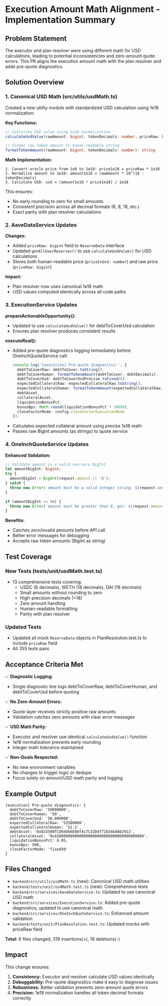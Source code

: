 # Execution Amount Math Alignment - Implementation Summary

## Problem Statement

The executor and plan resolver were using different math for USD calculations, leading to potential inconsistencies and zero-amount quote errors. This PR aligns the execution amount math with the plan resolver and adds pre-quote diagnostics.

## Solution Overview

### 1. Canonical USD Math (src/utils/usdMath.ts)

Created a new utility module with standardized USD calculation using 1e18 normalization:

**Key Functions:**
```typescript
// Calculate USD value using 1e18 normalization
calculateUsdValue(rawAmount: bigint, tokenDecimals: number, priceRaw: bigint): number

// Format raw token amount to human-readable string
formatTokenAmount(rawAmount: bigint, tokenDecimals: number): string
```

**Math Implementation:**
```
1. Convert oracle price from 1e8 to 1e18: price1e18 = priceRaw * 1e10
2. Normalize amount to 1e18: amount1e18 = rawAmount * 10^(18 - tokenDecimals)
3. Calculate USD: usd = (amount1e18 * price1e18) / 1e18
```

This ensures:
- No early rounding to zero for small amounts
- Consistent precision across all decimal formats (6, 8, 18, etc.)
- Exact parity with plan resolver calculations

### 2. AaveDataService Updates

**Changes:**
- Added `priceRaw: bigint` field to `ReserveData` interface
- Updated `getAllUserReserves()` to use `calculateUsdValue()` for USD calculations
- Stores both human-readable price (`priceInUsd: number`) and raw price (`priceRaw: bigint`)

**Impact:**
- Plan resolver now uses canonical 1e18 math
- USD values computed identically across all code paths

### 3. ExecutionService Updates

**prepareActionableOpportunity():**
- Updated to use `calculateUsdValue()` for debtToCoverUsd calculation
- Ensures plan resolver produces consistent results

**executeReal():**
- Added pre-quote diagnostics logging immediately before OneInchQuoteService call:
  ```typescript
  console.log('[execution] Pre-quote diagnostics:', {
    debtToCoverRaw: debtToCover.toString(),
    debtToCoverHuman: formatTokenAmount(debtToCover, debtDecimals),
    debtToCoverUsd: debtToCoverUsdPrecise.toFixed(6),
    expectedCollateralRaw: expectedCollateralRaw.toString(),
    expectedCollateralHuman: formatTokenAmount(expectedCollateralRaw, collateralDecimals),
    debtAsset,
    collateralAsset,
    liquidationBonusPct,
    bonusBps: Math.round(liquidationBonusPct * 10000),
    closeFactorMode: config.closeFactorExecutionMode
  });
  ```
- Calculates expected collateral amount using precise 1e18 math
- Passes raw BigInt amounts (as strings) to quote service

### 4. OneInchQuoteService Updates

**Enhanced Validation:**
```typescript
// Validate amount is a valid non-zero BigInt
let amountBigInt: bigint;
try {
  amountBigInt = BigInt(request.amount || '0');
} catch {
  throw new Error(`amount must be a valid integer string: ${request.amount}`);
}

if (amountBigInt <= 0n) {
  throw new Error(`amount must be greater than 0, got: ${request.amount}`);
}
```

**Benefits:**
- Catches zero/invalid amounts before API call
- Better error messages for debugging
- Accepts raw token amounts (BigInt as string)

## Test Coverage

### New Tests (tests/unit/usdMath.test.ts)
- 13 comprehensive tests covering:
  - USDC (6 decimals), WETH (18 decimals), DAI (18 decimals)
  - Small amounts without rounding to zero
  - High-precision decimals (>18)
  - Zero amount handling
  - Human-readable formatting
  - Parity with plan resolver

### Updated Tests
- Updated all mock `ReserveData` objects in PlanResolution.test.ts to include `priceRaw` field
- All 355 tests pass

## Acceptance Criteria Met

✅ **Diagnostic Logging:**
- Single diagnostic line logs debtToCoverRaw, debtToCoverHuman, and debtToCoverUsd before quoting

✅ **No Zero-Amount Errors:**
- Quote layer receives strictly positive raw amounts
- Validation catches zero amounts with clear error messages

✅ **USD Math Parity:**
- Executor and resolver use identical `calculateUsdValue()` function
- 1e18 normalization prevents early rounding
- Integer math tolerance maintained

✅ **Non-Goals Respected:**
- No new environment variables
- No changes to trigger logic or dedupe
- Focus solely on amount/USD math parity and logging

## Example Output

```
[execution] Pre-quote diagnostics: {
  debtToCoverRaw: '50000000',
  debtToCoverHuman: '50',
  debtToCoverUsd: '50.000000',
  expectedCollateralRaw: '52500000',
  expectedCollateralHuman: '52.5',
  debtAsset: '0x833589fCD6eDb6E08f4c7C32D4f71b54bdA02913',
  collateralAsset: '0x4200000000000000000000000000000000000006',
  liquidationBonusPct: 0.05,
  bonusBps: 500,
  closeFactorMode: 'fixed50'
}
```

## Files Changed

- `backend/src/utils/usdMath.ts` (new): Canonical USD math utilities
- `backend/tests/unit/usdMath.test.ts` (new): Comprehensive tests
- `backend/src/services/AaveDataService.ts`: Updated to use canonical USD math
- `backend/src/services/ExecutionService.ts`: Added pre-quote diagnostics, updated to use canonical math
- `backend/src/services/OneInchQuoteService.ts`: Enhanced amount validation
- `backend/tests/unit/PlanResolution.test.ts`: Updated mocks with priceRaw field

**Total:** 6 files changed, 319 insertions(+), 18 deletions(-)

## Impact

This change ensures:
1. **Consistency:** Executor and resolver calculate USD values identically
2. **Debuggability:** Pre-quote diagnostics make it easy to diagnose issues
3. **Robustness:** Better validation prevents zero-amount quote errors
4. **Precision:** 1e18 normalization handles all token decimal formats correctly
